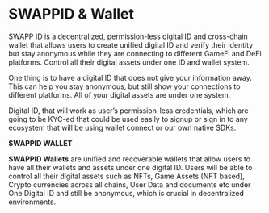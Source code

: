 # SWAPPID & Wallet

SWAPP ID is a decentralized, permission-less digital ID and cross-chain wallet that allows users to create unified digital ID and verify their identity but stay anonymous while they are connecting to different GameFi and DeFi platforms. Control all their digital assets under one ID and wallet system.

One thing is to have a digital ID that does not give your information away. This can help you stay anonymous, but still show your connections to different platforms. All of your digital assets are under one system.

Digital ID, that will work as user’s permission-less credentials, which are going to be KYC-ed that could be used easily to signup or sign in to any ecosystem that will be using wallet connect or our own native SDKs.

**SWAPPID WALLET**

**SWAPPID Wallets** are unified and recoverable wallets that allow users to have all their wallets and assets under one digital ID. Users will be able to control all their digital assets such as NFTs, Game Assets \(NFT based\), Crypto currencies across all chains, User Data and documents etc under One Digital ID and still be anonymous, which is crucial in decentralized environments.


